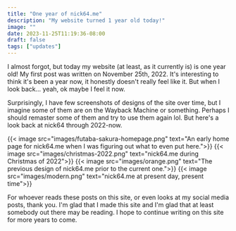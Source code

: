 ```yaml
---
title: "One year of nick64.me"
description: "My website turned 1 year old today!"
image: ""
date: 2023-11-25T11:19:36-08:00
draft: false
tags: ["updates"]
---
```


I almost forgot, but today my website (at least, as it currently is) is one year old! My first post was written on November 25th, 2022. It's interesting to think it's been a year now, it honestly doesn't really feel like it. But when I look back... yeah, ok maybe I feel it now.

Surprisingly, I have few screenshots of designs of the site over time, but I imagine some of them are on the Wayback Machine or something. Perhaps I should remaster some of them and try to use them again lol. But here's a look back at nick64 through 2022-now.

{{< image src="images/futaba-sakura-homepage.png" text="An early home page for nick64.me when I was figuring out what to even put here.">}}
{{< image src="images/christmas-2022.png" text="nick64.me during Christmas of 2022">}}
{{< image src="images/orange.png" text="The previous design of nick64.me prior to the current one.">}}
{{< image src="images/modern.png" text="nick64.me at present day, present time">}}

For whoever reads these posts on this site, or even looks at my social media posts, thank you. I'm glad that I made this site and I'm glad that at least somebody out there may be reading. I hope to continue writing on this site for more years to come.